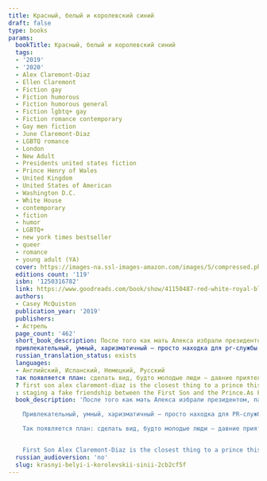 ```yaml
---
title: Красный, белый и королевский синий
draft: false
type: books
params:
  bookTitle: Красный, белый и королевский синий
  tags:
  - '2019'
  - '2020'
  - Alex Claremont-Diaz
  - Ellen Claremont
  - Fiction gay
  - Fiction humorous
  - Fiction humorous general
  - Fiction lgbtq+ gay
  - Fiction romance contemporary
  - Gay men fiction
  - June Claremont-Diaz
  - LGBTQ romance
  - London
  - New Adult
  - Presidents united states fiction
  - Prince Henry of Wales
  - United Kingdom
  - United States of American
  - Washington D.C.
  - White House
  - contemporary
  - fiction
  - humor
  - LGBTQ+
  - new york times bestseller
  - queer
  - romance
  - young adult (YA)
  cover: https://images-na.ssl-images-amazon.com/images/S/compressed.photo.goodreads.com/books/1566742512i/41150487.jpg, https://images-na.ssl-images-amazon.com/images/S/compressed.photo.goodreads.com/books/1601126696i/55459807.jpg
  editions count: '119'
  isbn: '1250316782'
  link: https://www.goodreads.com/book/show/41150487-red-white-royal-blue
  authors:
  - Casey McQuiston
  publication_year: '2019'
  publishers:
  - Астрель
  page_count: '462'
  short_book_description: После того как мать Алекса избрали президентом, парня стали воспринимать кем-то вроде небожителя.
  привлекательный, умный, харизматичный — просто находка для pr-службы белого дома. есть только одна проблема: отношения Алекса с Генри, принцем Великобритании, не задались с самого начала. И когда в СМИ появляется фото неприятного инцидента между Алексом и Генри, становится понятно, что пора что-то предпринять.
  russian_translation_status: exists
  languages:
  - Английский, Испанский, Немецкий, Русский
  так появляется план: сделать вид, будто молодые люди — давние приятели. И что начинается как фальшивая дружба, красивая только на фото в социальных сетях, становится глубже и опасней и для Алекса, и для Генри.
  ? first son alex claremont-diaz is the closest thing to a prince this side of the atlantic. with his intrepid sister and the veep’s genius granddaughter, they’re the white house trio, a beautiful millennial marketing strategy for his mother, president ellen claremont. international socialite duties do have downsides—namely, when photos of a confrontation with his longtime nemesis prince henry at a royal wedding leak to the tabloids and threaten american/british relations. the plan for damage control
  : staging a fake friendship between the First Son and the Prince.As President Claremont kicks off her reelection bid, Alex finds himself hurtling into a secret relationship with Henry that could derail the campaign and upend two nations. What is worth the sacrifice? How do you do all the good you can do? And, most importantly, how will history remember you?
  book_description: 'После того как мать Алекса избрали президентом, парня стали воспринимать кем-то вроде небожителя.

    Привлекательный, умный, харизматичный — просто находка для PR-службы Белого дома. Есть только одна проблема: отношения Алекса с Генри, принцем Великобритании, не задались с самого начала. И когда в СМИ появляется фото неприятного инцидента между Алексом и Генри, становится понятно, что пора что-то предпринять.

    Так появляется план: сделать вид, будто молодые люди — давние приятели. И что начинается как фальшивая дружба, красивая только на фото в социальных сетях, становится глубже и опасней и для Алекса, и для Генри.


    First Son Alex Claremont-Diaz is the closest thing to a prince this side of the Atlantic. With his intrepid sister and the Veep’s genius granddaughter, they’re the White House Trio, a beautiful millennial marketing strategy for his mother, President Ellen Claremont. International socialite duties do have downsides—namely, when photos of a confrontation with his longtime nemesis Prince Henry at a royal wedding leak to the tabloids and threaten American/British relations. The plan for damage control: staging a fake friendship between the First Son and the Prince.As President Claremont kicks off her reelection bid, Alex finds himself hurtling into a secret relationship with Henry that could derail the campaign and upend two nations. What is worth the sacrifice? How do you do all the good you can do? And, most importantly, how will history remember you?'
  russian_audioversion: 'no'
  slug: krasnyi-belyi-i-korolevskii-sinii-2cb2cf5f
---
```

